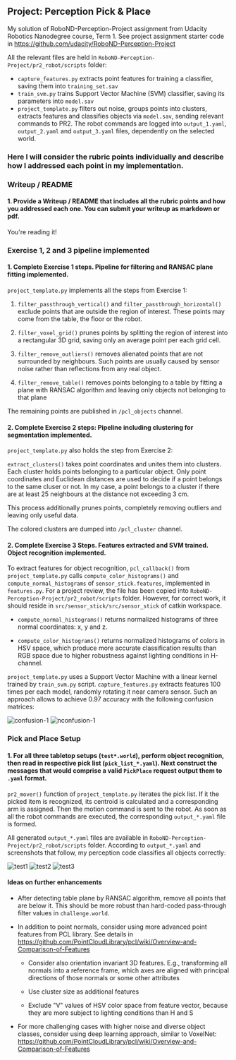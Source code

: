 ## Project: Perception Pick & Place

My solution of RoboND-Perception-Project assignment from Udacity Robotics Nanodegree course, Term 1.
See project assignment starter code in https://github.com/udacity/RoboND-Perception-Project

All the relevant files are held in ```RoboND-Perception-Project/pr2_robot/scripts``` folder: 
* ```capture_features.py``` extracts point features for training a classifier, saving them into ```training_set.sav```
* ```train_svm.py``` trains Support Vector Machine (SVM) classifier, saving its parameters into ```model.sav```
* ```project_template.py``` filters out noise, groups points into clusters, extracts features and classifies objects via
```model.sav```, sending relevant commands to PR2. The robot commands are logged into ```output_1.yaml```, ```output_2.yaml``` and
```output_3.yaml``` files, dependently on the selected world.


### Here I will consider the rubric points individually and describe how I addressed each point in my implementation.  

### Writeup / README

#### 1. Provide a Writeup / README that includes all the rubric points and how you addressed each one.  You can submit your writeup as markdown or pdf.  

You're reading it!

### Exercise 1, 2 and 3 pipeline implemented


#### 1. Complete Exercise 1 steps. Pipeline for filtering and RANSAC plane fitting implemented.

```project_template.py``` implements all the steps from Exercise 1:

1. ```filter_passthrough_vertical()``` and ```filter_passthrough_horizontal()``` exclude points that are outside the region
of interest. These points may come from the table, the floor or the robot. 

2. ```filter_voxel_grid()``` prunes points by splitting the region of interest into a rectangular 3D grid, saving only
an average point per each grid cell.

3. ```filter_remove_outliers()``` removes alienated points that are not surrounded by neighbours. Such points are usually
caused by sensor noise rather than reflections from any real object.

4. ```filter_remove_table()``` removes points belonging to a table by fitting a plane with RANSAC algorithm and leaving only
objects not belonging to that plane

The remaining points are published in ```/pcl_objects``` channel.

#### 2. Complete Exercise 2 steps: Pipeline including clustering for segmentation implemented.  

```project_template.py``` also holds the step from Exercise 2:

```extract_clusters()``` takes point coordinates and unites them into clusters. Each cluster holds points belonging to
a particular object. Only point coordinates and Euclidean distances are used to decide if a point belongs to the same
cluser or not. In my case, a point belongs to a cluster if there are at least 25 neighbours at the distance not
exceeding 3 cm.

This process additionally prunes points, completely removing outliers and leaving only useful data.

The colored clusters are dumped into ```/pcl_cluster``` channel.

#### 2. Complete Exercise 3 Steps.  Features extracted and SVM trained.  Object recognition implemented.

To extract features for object recognition, ```pcl_callback()``` from ```project_template.py``` calls
```compute_color_histograms()``` and ```compute_normal_histograms``` of ```sensor_stick.features```, implemented 
in ```features.py```. For a project review, the file has been copied into
```RoboND-Perception-Project/pr2_robot/scripts``` folder. However, for correct work, it should reside in
```src/sensor_stick/src/sensor_stick``` of catkin workspace.

* ```compute_normal_histograms()``` returns normalized histograms of three normal coordinates: x, y and z.

* ```compute_color_histograms()``` returns normalized histograms of colors in HSV space, which produce more accurate
classification results than RGB space due to higher robustness against lighting conditions in H-channel.

```project_template.py``` uses a Support Vector Machine with a linear kernel trained by ```train_svm.py``` script.
```capture_features.py``` extracts features 100 times per each model, randomly rotating it near camera sensor. Such an
approach allows to achieve 0.97 accuracy with the following confusion matrices:

![confusion-1](./images/confusion_matrix.png)
![nconfusion-1](./images/normalized_confusion_matrix.png)

### Pick and Place Setup

#### 1. For all three tabletop setups (`test*.world`), perform object recognition, then read in respective pick list (`pick_list_*.yaml`). Next construct the messages that would comprise a valid `PickPlace` request output them to `.yaml` format.

```pr2_mover()``` function of ```project_template.py``` iterates the pick list. If it the picked item is recognized,
its centroid is calculated and a corresponding arm is assigned. Then the motion command is sent to the robot. As soon
as all the robot commands are executed, the corresponding ```output_*.yaml``` file is formed.

All generated ```output_*.yaml``` files are available in ```RoboND-Perception-Project/pr2_robot/scripts``` folder.
According to ```output_*.yaml``` and screenshots that follow, my perception code classifies all objects correctly:     

![test1](./images/test1.png)
![test2](./images/test2.png)
![test3](./images/test3.png)

#### Ideas on further enhancements

* After detecting table plane by RANSAC algorithm, remove all points that are below it. This should be more robust than
hard-coded pass-through filter values in ```challenge.world```.

* In addition to point normals, consider using more advanced point features from PCL library. See details in
https://github.com/PointCloudLibrary/pcl/wiki/Overview-and-Comparison-of-Features

    * Consider also orientation invariant 3D features. E.g., transforming all normals into a reference frame, which axes
      are aligned with principal directions of those normals or some other attributes
      
    * Use cluster size as additional features
    
    * Exclude "V" values of HSV color space from feature vector, because they are more subject to lighting conditions
      than H and S

* For more challenging cases with higher noise and diverse object classes, consider using deep learning approach,
similar to VoxelNet: https://github.com/PointCloudLibrary/pcl/wiki/Overview-and-Comparison-of-Features
